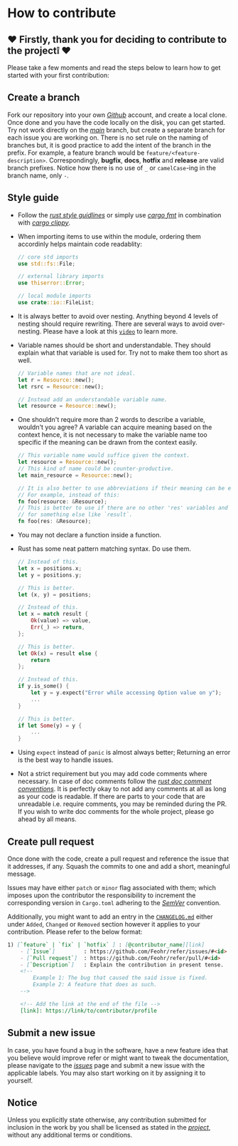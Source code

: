 # How to contribute

## :heart: **Firstly, thank you for deciding to contribute to the project**:grey_exclamation: :heart:

Please take a few moments and read the steps below to learn how to get started with your first contribution:

## Create a branch

Fork our repository into your own [_Github_](https://www.github.com) account, and create
a local clone. Once done and you have the code locally on the disk, you can get started. Try
not work directly on the [_main_](https://www.github.com/Feohr/refer/tree/main) branch,
but create a separate branch for each issue you are working on. There is no set rule on the
naming of branches but, it is good practice to add the intent of the branch in the prefix. For
example, a feature branch would be `feature/<feature-description>`. Correspondingly, **bugfix**,
**docs**, **hotfix** and **release** are valid branch prefixes. Notice how there is no use of `_` or `camelCase`-ing in the branch name, only `-`.

## Style guide

- Follow the [_rust style guidlines_](https://doc.rust-lang.org/nightly/style-guide/) or
simply use [_cargo fmt_](https://github.com/rust-lang/rustfmt) in combination with [_cargo
clippy_](https://doc.rust-lang.org/clippy/usage.html).

- When importing items to use within the module, ordering them accordinly helps maintain code readablity:

    ```rust
    // core std imports
    use std::fs::File;

    // external library imports
    use thiserror::Error;

    // local module imports
    use crate::io::FileList;
    ```

- It is always better to avoid over nesting. Anything beyond 4 levels of nesting
should require rewriting. There are several ways to avoid over-nesting.
Please have a look at this [`video`](https://www.youtube.com/watch?v=CFRhGnuXG-4) to learn more.

- Variable names should be short and understandable. They should explain what that variable
is used for. Try not to make them too short as well.

    ```rust
    // Variable names that are not ideal.
    let r = Resource::new();
    let rsrc = Resource::new();

    // Instead add an understandable variable name.
    let resource = Resource::new();
    ```
- One shouldn't require more than 2 words to describe a variable, wouldn't you agree? A
variable can acquire meaning based on the context hence, it is not necessary to make the
variable name too specific if the meaning can be drawn from the context easily.

    ```rust
    // This variable name would suffice given the context.
    let resource = Resource::new();
    // This kind of name could be counter-productive.
    let main_resource = Resource::new();

    // It is also better to use abbreviations if their meaning can be easily derived.
    // For example, instead of this:
    fn foo(resource: &Resource);
    // This is better to use if there are no other 'res' variables and it cannot be confused
    // for something else like `result`.
    fn foo(res: &Resource);
    ```

- You may not declare a function inside a function.

- Rust has some neat pattern matching syntax. Do use them.

    ```rust
    // Instead of this.
    let x = positions.x;
    let y = positions.y;

    // This is better.
    let (x, y) = positions;
    ```
    ```rust
    // Instead of this.
    let x = match result {
        Ok(value) => value,
        Err(_) => return,
    };

    // This is better.
    let Ok(x) = result else {
        return
    };
    ```
    ```rust
    // Instead of this.
    if y.is_some() {
        let y = y.expect("Error while accessing Option value on y");
        ...
    }

    // This is better.
    if let Some(y) = y {
        ...
    }
    ```

- Using `expect` instead of `panic` is almost always better; Returning an error is the best way to handle issues.

- Not a strict requirement but you may add code comments
where necessary. In case of doc comments follow the [_rust doc comment
conventions_](https://github.com/rust-lang/rfcs/blob/master/text/1574-more-api-documentation-conventions.md#appendix-a-full-conventions-text). It is perfectly okay to not add any comments at all as long as your code is readable. If there are parts to your code that are unreadable i.e. require comments, you may be reminded during the PR. If you wish to write doc comments for the whole project, please go ahead by all means.

## Create pull request

Once done with the code, create a pull request and reference the issue that it addresses,
if any. Squash the commits to one and add a short, meaningful message.

Issues may have either `patch` or `minor` flag associated with them; which imposes upon the
contributor the responsibility to increment the corresponding version in `Cargo.toml` adhering
to the [_SemVer_](https://semver.org) convention.

Additionally, you might want to add an entry in the [`CHANGELOG.md`](./CHANGELOG.md) either under `Added`, `Changed` or `Removed` section however it applies to your contribution. Please refer to the below format:

```markdown
1) [`feature` | `fix` | `hotfix` ] : [@contributor_name][link]
    - [`Issue`]         : https://github.com/Feohr/refer/issues/#<id>
    - [`Pull request`]  : https://github.com/Feohr/refer/pull/#<id>
    - [`Description`]   : Explain the contribution in present tense.
    <!--
        Example 1: The bug that caused the said issue is fixed.
        Example 2: A feature that does as such.
    -->

    <!-- Add the link at the end of the file -->
    [link]: https://link/to/contributor/profile
```

## Submit a new issue

In case, you have found a bug in the software, have a new feature idea that you believe would improve refer or might want to tweak the documentation, please navigate to the [*issues*](https://github.com/Feohr/refer/issues) page and submit a new issue with the applicable labels. You may also start working on it by assigning it to yourself.

## Notice

Unless you explicitly state otherwise, any contribution submitted for inclusion in the work by you shall be licensed as stated in the [_project_](https://raw.githubusercontent.com/Feohr/refer/refs/heads/main/LICENSE), without any additional terms or conditions.
